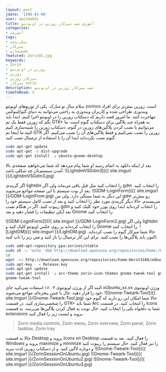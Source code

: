 ```yaml
---
layout: post  
jdate: '1396-01-06'
user: amirmahdi
title: آموزش نصب میزکار زورین در اوبونتو
categories:
- آموزشی
tags:
- پیکربندی
- میزکار
- شخصی‌سازی
featured: ZorinOS.jpg
keywords:
- Zorin
- زورین در اویونتو
- زورین
- میزکار زورین
- میزکار zorin
description: نصب میزکار زورین در اوبونتو
timeToRead: 5
---
```


سلام سال نو مبارک. یکی از توزیع‌های اوبونتو zorinos است. زورین بیش‌تر برای افراد ویندوزی طراحی شده و کاربران ویندوزی به راحتی می‌توانند به دنیای گنو/لینوکس مهاجرت کنند. ما امروز قصد داریم که دسکتاپ زورین را در اوبونتو اجرا کنیم.
ابتدا باید بگم که زورین فقط یک تم GTK+ به همراه چند پلاگین برای دسکتاپ گنوم است. ما می‌توانیم با نصب کردن پلاگین‌های زورین در گنوم، دسکتاپ زورین را شبیه‌سازی کنیم البته ما اینجا تم GTK زورین را نصب نمی‌کنیم و فقط پلاگین‌های آن را نصب می‌کنیم.
اگر گنوم نصب نکرده‌اید ابتدا آن را با استفاده از ترمینال نصب کنید.


```sh
sudo apt-get update
sudo apt-get -y dist-upgrade
sudo apt-get install -y ubuntu-gnome-desktop
```

بعد از اینکه دانلود به اتمام رسید او شما پیام می‌دهد که شما می‌خواهید صفحه‌ی بالا آمدن سیستم‌تان چه شکلی باشد.
![LightdmVSGdm3]({{ site.imgurl }}/LightdmVSGdm3.jpg)

اگر گزینه‌ی lightdm را انتخاب کنید مثل قبل باقی می‌ماند ولی اگر gdm را انتخاب کنید. بعد از بوت سیستم با این صفحه مواجع می‌شوید.
![GDM-LoginForm]({{ site.imgurl }}/GDM-LoginFrom.jpg)
این دیگر به شما بستگی دارد. ولی من gdm رو بیش‌تر می‌پسندم. حالا دیگر گزینه‌ی مورد نظر را انتخاب کنید و بعد از نصب کامل سیستم خود را ریبوت کنید. 
اگر در هنگام نصب gdm را انتخاب کرده‌اید ابتدا روی یوزر خود کلیک کنید و بعد آیکن تنظیمات را فشار دهید و بعد Gnome را انتخاب کنید.

![GDM-LoginForm2]({{ site.imgurl }}/GDM-LoginForm2.jpg)
ولی اگر lightdm را انتخاب کرده‌اید بر روی عکس اوبونتو کلیک کنید و Gnome را انتخاب کنید.
![LightDM]({{ site.imgurl }}/LightDM.jpg)
حالا شما میزکار گنوم را نصب کرده‌اید. اکنون باید پلاگین‌ها را نصب کنید. برای این کار ترمینال را باز کنید و متن زیر را تاپ کنید.

```sh
sudo add-apt-repository ppa:zorinos/stable
sudo sh -c "echo 'deb http://download.opensuse.org/repositories/home:/Horst3180/xUbuntu_16.04/ /' > /etc/apt/sources.list.d/arc-theme.list"
cd
wget -nv http://download.opensuse.org/repositories/home:Horst3180/xUbuntu_16.04/Release.key -O Release.key
sudo apt-key - < Release.key
sudo apt-get update
sudo apt-get install -y arc-theme zorin-icon-themes gnome-tweak-tool gnome-shell-extension-zorin-dash gnome-shell-extension-zorin-media-controls gnome-shell-extension-zorin-menu gnome-shell-extension-zorin-overview gnome-shell-extension-zorin-panel gnome-shell-extension-zorin-taskbar gnome-shell-extension-zorin-tray gnome-shell-extension-zorin-window-list-bottom-panel gnome-shell-extension-zorin-window-list-main-panel gnome-shell-extensions-zorin-desktop 
gnome-tweak-tool
```

البته اگر از ورژن اوبونتوی ۱۶.۰۴ استفاده نمی‌کنید جای xUbuntu_xx.xx ورژن اوبونتوی خود را قرار دهید.
حال با چنین پنجره‌ای مواجع می‌شوید.
![Gnome-Tweark-Tool]({{ site.imgurl }}/Gnome-Tweark-Tool.jpg)
حالا شما امکان این رو دارید که گنوم خود را شخصی‌سازی کنید.
در قسمت GTK+ شما باید Arc را انتخاب کنید.
در قسمت Icons شما به دلخواه یکی را انتخاب کنید.
حال نوبت به فعال کردن پلاگین‌ها می‌رسد. به قسمت extensions بروید و لیست زیر را فعال کنید.
> Zorin media controls,
> Zorin menu,
> Zorin overview,
> Zorin panel,
> Zorin taskbar,
> Zorin tray

حالا به قسمت Desktop بروید و Icons on Desktop را فعال کنید.
بعد به قسمت Windows بروید و maximize و minimize را نیز فعال کنید.
حال سیستم را ریبوت کنید و دوباره لاگین کنید. و از دسکتاپ زورین لذت ببرید
![Gnome-Tweark-Tool]({{ site.imgurl }}/ZorinSessionOnUbuntu.jpg)
![Gnome-Tweark-Tool]({{ site.imgurl }}/ZorinSessionOnUbuntu2.jpg)
![Gnome-Tweark-Tool]({{ site.imgurl }}/ZorinSessionOnUbuntu3.jpg)
